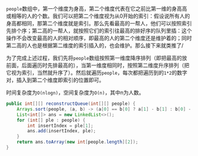 `people`数组中，第一个维度为身高，第二个维度代表在它之前比第一维的身高高或相等的人的个数。我们可以把第二个维度视为从0开始的索引：假设说所有人的身高都相同，那第二个维度就是索引。那么先看最高的一帮人，他们可以按照索引先排个序；第二高的一帮人，就按照它们的索引往最高的排好序的队列里插：这个操作不会改变最高的人的相对顺序，即最高的人的第二个维度还是维护着的；同时第二高的人也是根据第二维度的索引插入的，也会维护。那么接下来就类推了/

为了完成上述过程，我们先将`people`数组按照第一维度降序排列（即把最高的放前面，后面遍历时先排最高的），当第一维度相同时，按照第二维度升序排列（把它视为索引，当然就升序了）。然后就遍历`people`，每次都把遍历到的`1*2`的数字对，插入到第二个维度即索引的位置即可。

时间复杂度为`O(nlogn)`，空间复杂度为`O(n)`，其中n为人数。

```java
public int[][] reconstructQueue(int[][] people) {
	Arrays.sort(people, (a, b) -> (a[0] == b[0] ? a[1] - b[1] : b[0] - a[0]));
    List<int[]> ans = new LinkedList<>();
    for (int[] ple : people) {
        int insertIndex = ple[1];
        ans.add(insertIndex, ple);
    }
    return ans.toArray(new int[people.length][2]);
}
```
